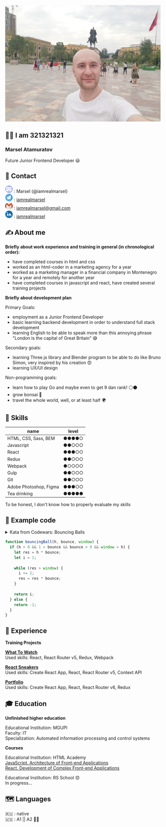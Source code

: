 <img src='img/photo_1000.jpg' width='500' alt='фото'>

## 👨‍🦲 I am 321321321

### Marsel Atamuratov

Future Junior Frontend Developer 😃

## 📮 Contact

![discord](img/icon-discord.png) : Marsel (@iamrealmarsel)  
![telegram](img/icon-telegram.png) : [iamrealmarsel](https://t.me/iamrealmarsel)  
![gmail](img/icon-gmail.png) : iamrealmarsel@gmail.com  
![linkedin](img/icon-linkedin.png) : [iamrealmarsel](https://www.linkedin.com/in/iamrealmarsel)

## ✍️ About me

**Briefly about work experience and training in general (in chronological order):**

- have completed courses in html and css
- worked as an html-coder in a marketing agency for a year
- worked as a marketing manager in a financial company in Montenegro for a year and remotely for another year
- have completed courses in javascript and react, have created several training projects

**Briefly about development plan**

Primary Goals:

- employment as a Junior Frontend Developer
- basic learning backend development in order to understand full stack development
- learning English to be able to speak more than this annoying phrase "London is the capital of Great Britain" 😅

Secondary goals:

- learning Three.js library and Blender program to be able to do like Bruno Simon, very inspired by his creation 😍
- learning UX/UI design

Non-programming goals:

- learn how to play Go and maybe even to get 9 dan rank! ⚪️⚫️
- grow bonsai 🌳
- travel the whole world, well, or at least half 🌍

## 🦾 Skills

| name                   | level |
| ---------------------- | ----- |
| HTML, CSS, Sass, BEM   | ●●●●○ |
| Javascript             | ●●○○○ |
| React                  | ●●●○○ |
| Redux                  | ●●○○○ |
| Webpack                | ●○○○○ |
| Gulp                   | ●●○○○ |
| Git                    | ●●○○○ |
| Adobe Photoshop, Figma | ●●●○○ |
| Tea drinking           | ●●●●● |

To be honest, I don't know how to properly evaluate my skills

## 🤖 Example code

<details>
<summary>Kata from Codewars: Bouncing Balls</summary>

A child is playing with a ball on the nth floor of a tall building. The height of this floor, h, is known.

He drops the ball out of the window. The ball bounces (for example), to two-thirds of its height (a bounce of 0.66).

His mother looks out of a window 1.5 meters from the ground.

How many times will the mother see the ball pass in front of her window (including when it's falling and bouncing?

Three conditions must be met for a valid experiment:

- Float parameter "h" in meters must be greater than 0
- Float parameter "bounce" must be greater than 0 and less than 1
- Float parameter "window" must be less than h.

If all three conditions above are fulfilled, return a positive integer, otherwise return -1.

Note:
The ball can only be seen if the height of the rebounding ball is strictly greater than the window parameter.

</details>

```javascript
function bouncingBall(h, bounce, window) {
  if (h > 0 && 1 > bounce && bounce > 0 && window < h) {
    let res = h * bounce;
    let i = 1;

    while (res > window) {
      i += 2;
      res = res * bounce;
    }

    return i;
  } else {
    return -1;
  }
}
```

## 🔬 Experience

**Training Projects**

[**What To Watch**](https://github.com/iamrealmarsel/151240-what-to-watch-5)  
Used skills: React, React Router v5, Redux, Webpack

[**React Sneakers**](https://github.com/iamrealmarsel/projects/tree/main/spa/react-sneakers)  
Used skills: Create React App, React, React Router v5, Context API

[**Portfolio**](https://github.com/iamrealmarsel/portfolio)  
Used skills: Create React App, React, React Router v6, Redux

## 🎓 Education

**Unfinished higher education**

Educational Institution: MGUPI  
Faculty: IT  
Specialization: Automated information processing and control systems

**Courses**

Educational Institution: HTML Academy  
[JavaScript. Architecture of Front-end Applications](https://assets.htmlacademy.ru/certificates/intensive/169/151240.pdf)  
[React. Development of Complex Front-end Applications](https://assets.htmlacademy.ru/certificates/intensive/171/151240.pdf)

Educational Institution: RS School 😍  
In progress...

## 🗺 Languages

🇷🇺 : native  
🇺🇸 : А1 || А2 🤷‍♀️
